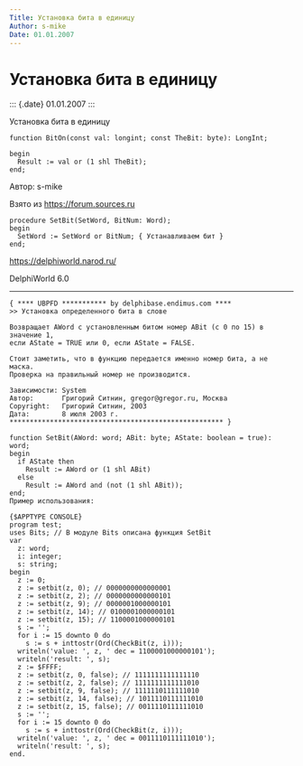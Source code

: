 ```yaml
---
Title: Установка бита в единицу
Author: s-mike
Date: 01.01.2007
---
```



Установка бита в единицу
========================

::: {.date}
01.01.2007
:::

Установка бита в единицу

    function BitOn(const val: longint; const TheBit: byte): LongInt;

    begin
      Result := val or (1 shl TheBit);
    end;

Автор: s-mike

Взято из <https://forum.sources.ru>

    procedure SetBit(SetWord, BitNum: Word);
    begin
      SetWord := SetWord or BitNum; { Устанавливаем бит }
    end;

<https://delphiworld.narod.ru/>

DelphiWorld 6.0

 

------------------------------------------------------------------------

    { **** UBPFD *********** by delphibase.endimus.com ****
    >> Установка определенного бита в слове
     
    Возвращает AWord с установленным битом номер ABit (c 0 по 15) в значение 1,
    если AState = TRUE или 0, если AState = FALSE.
     
    Стоит заметить, что в функцию передается именно номер бита, а не маска.
    Проверка на правильный номер не производится.
     
    Зависимости: System
    Автор:       Григорий Ситнин, gregor@gregor.ru, Москва
    Copyright:   Григорий Ситнин, 2003
    Дата:        8 июля 2003 г.
    ***************************************************** }
     
    function SetBit(AWord: word; ABit: byte; AState: boolean = true): word;
    begin
      if AState then
        Result := AWord or (1 shl ABit)
      else
        Result := AWord and (not (1 shl ABit));
    end;
    Пример использования: 
     
    {$APPTYPE CONSOLE}
    program test;
    uses Bits; // В модуле Bits описана функция SetBit
    var
      z: word;
      i: integer;
      s: string;
    begin
      z := 0;
      z := setbit(z, 0); // 0000000000000001
      z := setbit(z, 2); // 0000000000000101
      z := setbit(z, 9); // 0000001000000101
      z := setbit(z, 14); // 0100001000000101
      z := setbit(z, 15); // 1100001000000101
      s := '';
      for i := 15 downto 0 do
        s := s + inttostr(Ord(CheckBit(z, i)));
      writeln('value: ', z, ' dec = 1100001000000101');
      writeln('result: ', s);
      z := $FFFF;
      z := setbit(z, 0, false); // 1111111111111110
      z := setbit(z, 2, false); // 1111111111111010
      z := setbit(z, 9, false); // 1111110111111010
      z := setbit(z, 14, false); // 1011110111111010
      z := setbit(z, 15, false); // 0011110111111010
      s := '';
      for i := 15 downto 0 do
        s := s + inttostr(Ord(CheckBit(z, i)));
      writeln('value: ', z, ' dec = 0011110111111010');
      writeln('result: ', s);
    end.
